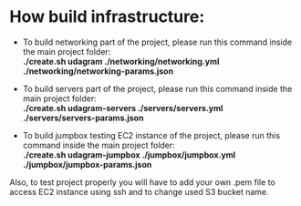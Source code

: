 # How build infrastructure:

* To build networking part of the project, please run this command inside the main project folder:
<br><b>./create.sh udagram ./networking/networking.yml ./networking/networking-params.json</b>

* To build servers part of the project, please run this command inside the main project folder: 
<br><b>./create.sh udagram-servers ./servers/servers.yml ./servers/servers-params.json</b>

* To build jumpbox testing EC2 instance of the project, please run this command inside the main project folder: 
<br><b>./create.sh udagram-jumpbox ./jumpbox/jumpbox.yml ./jumpbox/jumpbox-params.json</b> 

Also, to test project properly you will have to add your own .pem file to access EC2 instance using ssh and to change used S3 bucket name.
